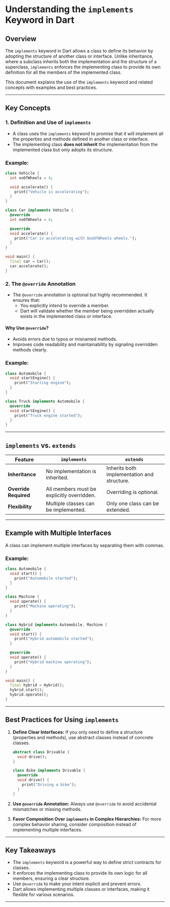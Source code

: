 # Understanding the `implements` Keyword in Dart

## Overview
The `implements` keyword in Dart allows a class to define its behavior by adopting the structure of another class or interface. Unlike inheritance, where a subclass inherits both the implementation and the structure of a superclass, `implements` enforces the implementing class to provide its own definition for all the members of the implemented class.

This document explains the use of the `implements` keyword and related concepts with examples and best practices.

---

## Key Concepts

### 1. **Definition and Use of `implements`**
- A class uses the `implements` keyword to promise that it will implement all the properties and methods defined in another class or interface.
- The implementing class **does not inherit** the implementation from the implemented class but only adopts its structure.

### Example:
```dart
class Vehicle {
  int noOfWheels = 4;

  void accelerate() {
    print("Vehicle is accelerating");
  }
}

class Car implements Vehicle {
  @override
  int noOfWheels = 4;

  @override
  void accelerate() {
    print("Car is accelerating with $noOfWheels wheels.");
  }
}

void main() {
  final car = Car();
  car.accelerate();
}
```

### 2. **The `@override` Annotation**
- The `@override` annotation is optional but highly recommended. It ensures that:
  - You explicitly intend to override a member.
  - Dart will validate whether the member being overridden actually exists in the implemented class or interface.

#### Why Use `@override`?
- Avoids errors due to typos or misnamed methods.
- Improves code readability and maintainability by signaling overridden methods clearly.

### Example:
```dart
class Automobile {
  void startEngine() {
    print("Starting engine");
  }
}

class Truck implements Automobile {
  @override
  void startEngine() {
    print("Truck engine started");
  }
}
```

---

## `implements` vs. `extends`
| Feature             | `implements`                                  | `extends`                           |
|---------------------|-----------------------------------------------|-------------------------------------|
| **Inheritance**     | No implementation is inherited.               | Inherits both implementation and structure. |
| **Override Required** | All members must be explicitly overridden.   | Overriding is optional.             |
| **Flexibility**      | Multiple classes can be implemented.          | Only one class can be extended.     |

---

## Example with Multiple Interfaces

A class can implement multiple interfaces by separating them with commas.

### Example:
```dart
class Automobile {
  void start() {
    print("Automobile started");
  }
}

class Machine {
  void operate() {
    print("Machine operating");
  }
}

class Hybrid implements Automobile, Machine {
  @override
  void start() {
    print("Hybrid automobile started");
  }

  @override
  void operate() {
    print("Hybrid machine operating");
  }
}

void main() {
  final hybrid = Hybrid();
  hybrid.start();
  hybrid.operate();
}
```

---

## Best Practices for Using `implements`
1. **Define Clear Interfaces:** If you only need to define a structure (properties and methods), use abstract classes instead of concrete classes.

   ```dart
   abstract class Drivable {
     void drive();
   }

   class Bike implements Drivable {
     @override
     void drive() {
       print("Driving a bike");
     }
   }
   ```

2. **Use `@override` Annotation:** Always use `@override` to avoid accidental mismatches or missing methods.

3. **Favor Composition Over `implements` in Complex Hierarchies:** For more complex behavior sharing, consider composition instead of implementing multiple interfaces.

---

## Key Takeaways
- The `implements` keyword is a powerful way to define strict contracts for classes.
- It enforces the implementing class to provide its own logic for all members, ensuring a clear structure.
- Use `@override` to make your intent explicit and prevent errors.
- Dart allows implementing multiple classes or interfaces, making it flexible for various scenarios.

---

